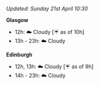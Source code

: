 *Updated: Sunday 21st April 10:30*

**Glasgow**

* 12h: :cloud: Cloudy [:umbrella: as of 10h]
* 13h - 23h: :cloud: Cloudy

**Edinburgh**

* 12h, 13h: :cloud: Cloudy [:umbrella: as of 9h]
* 14h - 23h: :cloud: Cloudy
